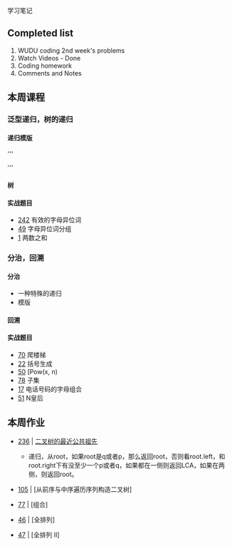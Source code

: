 学习笔记

## Completed list
1. WUDU coding 2nd week's problems
1. Watch Videos - Done
1. Coding homework
1. Comments and Notes

## 本周课程

### 泛型递归，树的递归

#### 递归模版
'''

'''

#### 树

#### 实战题目

- [242](https://leetcode.com/problems/valid-anagram/discuss/?currentPage=1&orderBy=most_votes&query=) 有效的字母异位词
- [49](https://leetcode.com/problems/group-anagrams/discuss/?currentPage=1&orderBy=most_votes&query=) 字母异位词分组
- [1](https://leetcode.com/problems/two-sum/discuss/?currentPage=1&orderBy=most_votes&query=)  两数之和

### 分治，回溯

#### 分治
- 一种特殊的递归
- 模版

#### 回溯

#### 实战题目

- [70](https://leetcode.com/problems/climbing-stairs/discuss/?currentPage=1&orderBy=most_votes&query=) 爬楼梯
- [22](https://leetcode.com/problems/generate-parentheses/discuss/?currentPage=1&orderBy=most_votes&query=) 括号生成
- [50](https://leetcode.com/problems/powx-n/discuss/?currentPage=1&orderBy=most_votes&query=) [Pow(x, n)
- [78](https://leetcode.com/problems/subsets/discuss/?currentPage=1&orderBy=most_votes&query=) 子集
- [17](https://leetcode.com/problems/letter-combinations-of-a-phone-number/discuss/?currentPage=1&orderBy=most_votes&query=) 电话号码的字母组合
- [51](https://leetcode.com/problems/n-queens/discuss/?currentPage=1&orderBy=most_votes&query=) N皇后


## 本周作业

- [236](https://leetcode.com/problems/lowest-common-ancestor-of-a-binary-tree/discuss/?currentPage=1&orderBy=most_votes&query=) | [二叉树的最近公共祖先](LCABinaryTree.java)
    - 递归，从root，如果root是q或者p，那么返回root，否则看root.left，和root.right下有没至少一个p或者q，如果都在一侧则返回LCA，如果在两侧，则返回root。

- [105](https://leetcode.com/problems/construct-binary-tree-from-preorder-and-inorder-traversal/discuss/?currentPage=1&orderBy=most_votes&query=) | [从前序与中序遍历序列构造二叉树]
- [77](https://leetcode.com/problems/combinations/discuss/?currentPage=1&orderBy=most_votes&query=) | [组合]
- [46](https://leetcode.com/problems/permutations/discuss/?currentPage=1&orderBy=most_votes&query=) | [全排列]
- [47](https://leetcode.com/problems/permutations-ii/discuss/?currentPage=1&orderBy=most_votes&query=) | [全排列 II]